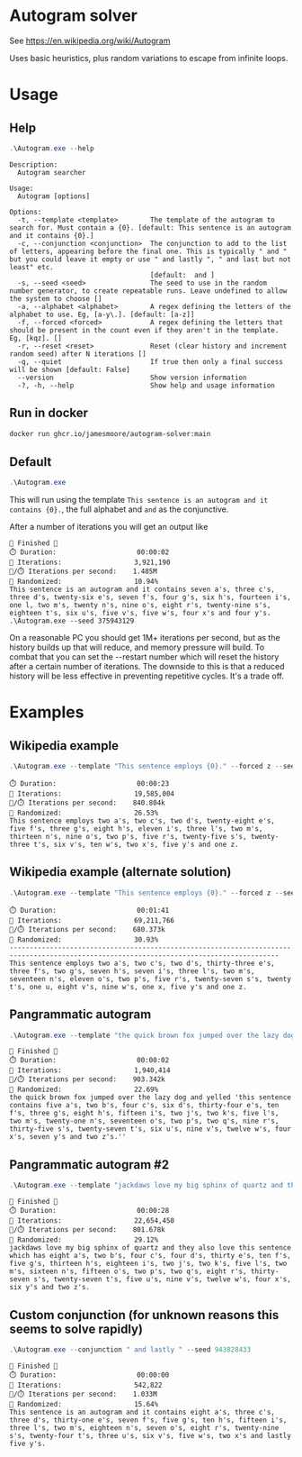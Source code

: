 # Autogram solver
See https://en.wikipedia.org/wiki/Autogram

Uses basic heuristics, plus random variations to escape from infinite loops.

# Usage

## Help
```powershell
.\Autogram.exe --help
```
```
Description:
  Autogram searcher

Usage:
  Autogram [options]

Options:
  -t, --template <template>        The template of the autogram to search for. Must contain a {0}. [default: This sentence is an autogram and it contains {0}.]
  -c, --conjunction <conjunction>  The conjunction to add to the list of letters, appearing before the final one. This is typically " and " but you could leave it empty or use " and lastly ", " and last but not least" etc.
                                   [default:  and ]
  -s, --seed <seed>                The seed to use in the random number generator, to create repeatable runs. Leave undefined to allow the system to choose []
  -a, --alphabet <alphabet>        A regex defining the letters of the alphabet to use. Eg, [a-y\.]. [default: [a-z]]
  -f, --forced <forced>            A regex defining the letters that should be present in the count even if they aren't in the template. Eg, [kqz]. []
  -r, --reset <reset>              Reset (clear history and increment random seed) after N iterations []
  -q, --quiet                      If true then only a final success will be shown [default: False]
  --version                        Show version information
  -?, -h, --help                   Show help and usage information
```
## Run in docker

```sh
docker run ghcr.io/jamesmoore/autogram-solver:main
```

## Default
```powershell
.\Autogram.exe
```
This will run using the template `This sentence is an autogram and it contains {0}.`, the full alphabet and ` and ` as the conjunctive.

After a number of iterations you will get an output like
```
🎉 Finished 🎉
⏱️ Duration:                    00:00:02
🔁 Iterations:                  3,921,190
🔁/⏱️ Iterations per second:    1.485M
🎲 Randomized:                  10.94%
This sentence is an autogram and it contains seven a's, three c's, three d's, twenty-six e's, seven f's, four g's, six h's, fourteen i's, one l, two m's, twenty n's, nine o's, eight r's, twenty-nine s's, eighteen t's, six u's, five v's, five w's, four x's and four y's.
.\Autogram.exe --seed 375943129
```

On a reasonable PC you should get 1M+ iterations per second, but as the history builds up that will reduce, and memory pressure will build. To combat that you can set the --restart number which will reset the history after a certain number of iterations. The downside to this is that a reduced history will be less effective in preventing repetitive cycles. It's a trade off.

# Examples

## Wikipedia example
```powershell
.\Autogram.exe --template "This sentence employs {0}." --forced z --seed 1745959527
```
```🎉 Finished 🎉
⏱️ Duration:                    00:00:23
🔁 Iterations:                  19,585,004
🔁/⏱️ Iterations per second:    840.804k
🎲 Randomized:                  26.53%
This sentence employs two a's, two c's, two d's, twenty-eight e's, five f's, three g's, eight h's, eleven i's, three l's, two m's, thirteen n's, nine o's, two p's, five r's, twenty-five s's, twenty-three t's, six v's, ten w's, two x's, five y's and one z.
```

## Wikipedia example (alternate solution)
```powershell
.\Autogram.exe --template "This sentence employs {0}." --forced z --seed 956257669
```
```🎉 Finished 🎉
⏱️ Duration:                    00:01:41
🔁 Iterations:                  69,211,766
🔁/⏱️ Iterations per second:    680.373k
🎲 Randomized:                  30.93%
-----------------------------------------------------------------------------------------------------------------------------------------
This sentence employs two a's, two c's, two d's, thirty-three e's, three f's, two g's, seven h's, seven i's, three l's, two m's, seventeen n's, eleven o's, two p's, five r's, twenty-seven s's, twenty t's, one u, eight v's, nine w's, one x, five y's and one z.
```

## Pangrammatic autogram
```powershell
.\Autogram.exe --template "the quick brown fox jumped over the lazy dog and yelled 'this sentence contains {0}.'" --seed 35875715
```
```
🎉 Finished 🎉
⏱️ Duration:                    00:00:02
🔁 Iterations:                  1,940,414
🔁/⏱️ Iterations per second:    903.342k
🎲 Randomized:                  22.69%
the quick brown fox jumped over the lazy dog and yelled 'this sentence contains five a's, two b's, four c's, six d's, thirty-four e's, ten f's, three g's, eight h's, fifteen i's, two j's, two k's, five l's, two m's, twenty-one n's, seventeen o's, two p's, two q's, nine r's, thirty-five s's, twenty-seven t's, six u's, nine v's, twelve w's, four x's, seven y's and two z's.''
```

## Pangrammatic autogram #2
```powershell
.\Autogram.exe --template "jackdaws love my big sphinx of quartz and they also love this sentence which has {0}." --seed 713122846
```
```
🎉 Finished 🎉
⏱️ Duration:                    00:00:28
🔁 Iterations:                  22,654,450
🔁/⏱️ Iterations per second:    801.678k
🎲 Randomized:                  29.12%
jackdaws love my big sphinx of quartz and they also love this sentence which has eight a's, two b's, four c's, four d's, thirty e's, ten f's, five g's, thirteen h's, eighteen i's, two j's, two k's, five l's, two m's, sixteen n's, fifteen o's, two p's, two q's, eight r's, thirty-seven s's, twenty-seven t's, five u's, nine v's, twelve w's, four x's, six y's and two z's.
```


## Custom conjunction (for unknown reasons this seems to solve rapidly)
```powershell
.\Autogram.exe --conjunction " and lastly " --seed 943828433
```
```
🎉 Finished 🎉
⏱️ Duration:                    00:00:00
🔁 Iterations:                  542,822
🔁/⏱️ Iterations per second:    1.033M
🎲 Randomized:                  15.64%
This sentence is an autogram and it contains eight a's, three c's, three d's, thirty-one e's, seven f's, five g's, ten h's, fifteen i's, three l's, two m's, eighteen n's, seven o's, eight r's, twenty-nine s's, twenty-four t's, three u's, six v's, five w's, two x's and lastly five y's.
```
